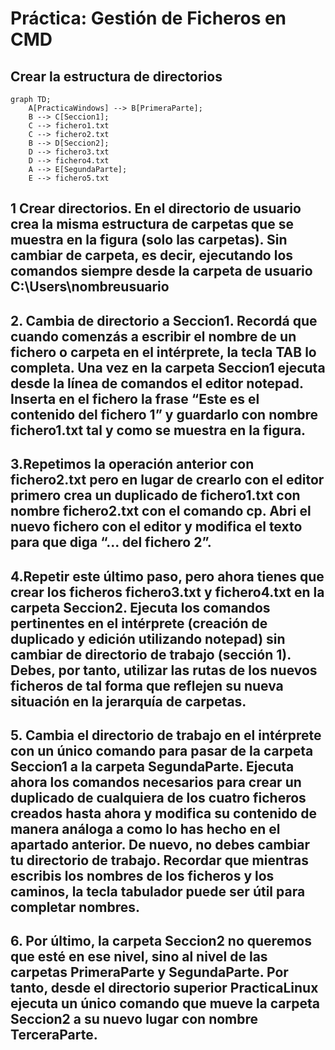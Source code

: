 # Práctica: Gestión de Ficheros en CMD
## Crear la estructura de directorios

```mermaid
graph TD;
    A[PracticaWindows] --> B[PrimeraParte];
    B --> C[Seccion1];
    C --> fichero1.txt
    C --> fichero2.txt
    B --> D[Seccion2];
    D --> fichero3.txt
    D --> fichero4.txt
    A --> E[SegundaParte];
    E --> fichero5.txt
```
## 1 Crear directorios. En el directorio de usuario crea la misma estructura de carpetas que se muestra en la figura (solo las carpetas). Sin cambiar de carpeta, es decir, ejecutando los comandos siempre desde la carpeta de usuario C:\Users\nombreusuario

## 2. Cambia de directorio a  Seccion1. Recordá que cuando comenzás a escribir el nombre de un fichero o carpeta en el intérprete, la tecla TAB lo completa. Una vez en la carpeta Seccion1 ejecuta desde la línea de comandos el editor notepad. Inserta en el fichero la frase “Este es el contenido del fichero 1” y guardarlo con nombre fichero1.txt tal y como se muestra en la figura.

## 3.Repetimos la operación anterior con fichero2.txt pero en lugar de crearlo con el editor primero crea un duplicado de fichero1.txt con nombre fichero2.txt con el comando cp. Abri el nuevo fichero con el editor y modifica el texto para que diga “... del fichero 2”.

## 4.Repetir este último paso, pero ahora tienes que crear los ficheros fichero3.txt y fichero4.txt en la carpeta Seccion2. Ejecuta los comandos pertinentes en el intérprete (creación de duplicado y edición utilizando notepad) sin cambiar de directorio de trabajo (sección 1). Debes, por tanto, utilizar las rutas de los nuevos ficheros de tal forma que reflejen su nueva situación en la jerarquía de carpetas.

## 5. Cambia el directorio de trabajo en el intérprete con un único comando para pasar de la carpeta Seccion1 a la carpeta SegundaParte. Ejecuta ahora los comandos necesarios para crear un duplicado de cualquiera de los cuatro ficheros creados hasta ahora y modifica su contenido de manera análoga a como lo has hecho en el apartado anterior. De nuevo, no debes cambiar tu directorio de trabajo. Recordar que mientras escribis los nombres de los ficheros y los caminos, la tecla tabulador puede ser útil para completar nombres.

## 6. Por último, la carpeta Seccion2 no queremos que esté en ese nivel, sino al nivel de las carpetas PrimeraParte y SegundaParte. Por tanto, desde el directorio superior PracticaLinux ejecuta un único comando que mueve la carpeta Seccion2 a su nuevo lugar con nombre TerceraParte.
